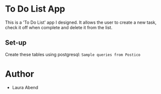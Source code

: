 # To Do List App
This is a 'To Do List' app I designed. It allows the user to create a new task, check it off when complete and delete it from the list.

## Set-up
Create these tables using postgresql:
``Sample queries from Postico``

# Author
- Laura Abend
